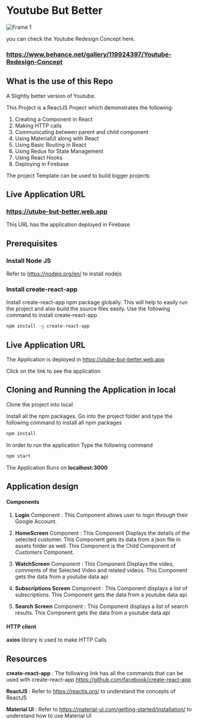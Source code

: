 # Youtube But Better

![Frame 1](https://user-images.githubusercontent.com/71606731/119213093-75632200-bada-11eb-86b1-c35454e01351.png)

you can check the Youtube Redesign Concept here. 
### https://www.behance.net/gallery/119924397/Youtube-Redesign-Concept 

## What is the use of this Repo

A Slightly better version of Youtube.<br>

This Project is a ReactJS Project which demonstrates the following: <br>
1. Creating a Component in React
2. Making HTTP calls
3. Communicating between parent and child component
4. Using MaterialUI along with React
5. Using Basic Routing in React
6. Using Redux for State Management
7. Using React Hooks
8. Deploying in Firebase

The project Template can be used to build bigger projects

## Live Application URL

### https://utube-but-better.web.app  
This URL has the application deployed in Firebase

## Prerequisites

### Install Node JS
Refer to https://nodejs.org/en/ to install nodejs

### Install create-react-app
Install create-react-app npm package globally. This will help to easily run the project and also build the source files easily. Use the following command to install create-react-app

```bash
npm install -g create-react-app
```
## Live Application URL

The Application is deployed in https://utube-but-better.web.app 

Click on the link to see the application

## Cloning and Running the Application in local

Clone the project into local

Install all the npm packages. Go into the project folder and type the following command to install all npm packages

```bash
npm install
```

In order to run the application Type the following command

```bash
npm start
```

The Application Runs on **localhost:3000**

## Application design

#### Components
1. **Login** Component : This Component allows user to login through their Google Account.

2. **HomeScreen** Component : This Component Displays the details of the selected customer. This Component gets its data from a json file in assets folder as well. This Component is the Child Component of *Customers* Component.

3. **WatchScreen** Component : This Component Displays the video, comments of the Selected Video and related videos. This Component gets the data from a youtube data api

4. **Subscriptions Screen** Component : This Component displays a list of subscriptions. This Component gets the data from a youtube data api

5. **Search Screen** Component : This Component displays a list of search results. This Component gets the data from a youtube data api

#### HTTP client

**axios** library is used to make HTTP Calls

## Resources

**create-react-app** : The following link has all the commands that can be used with create-react-app
https://github.com/facebook/create-react-app

**ReactJS** : Refer to https://reactjs.org/ to understand the concepts of ReactJS

**Material UI** : Refer to https://material-ui.com/getting-started/installation/ to understand how to use Material UI

